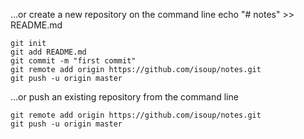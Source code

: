 …or create a new repository on the command line
echo "# notes" >> README.md
```
git init
git add README.md
git commit -m "first commit"
git remote add origin https://github.com/isoup/notes.git
git push -u origin master
```
…or push an existing repository from the command line
```
git remote add origin https://github.com/isoup/notes.git
git push -u origin master
```
